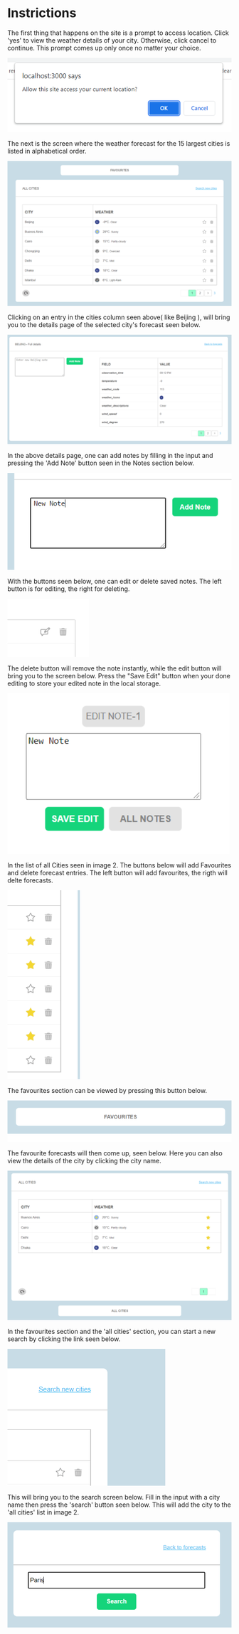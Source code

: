 # Instrictions

The first thing that happens on the site is a prompt to access location. Click 'yes' to view the weather details of your city. Otherwise, click cancel to continue. This prompt comes up only once no matter your choice. 

![image info](./src/assets/readme/Capture1.png)

The next is the screen where the weather forecast for the 15 largest cities is listed in alphabetical order.

![image info](./src/assets/readme/Capture2.PNG)

Clicking on an entry in the cities column seen above( like Beijing ), will bring you to the details page of the selected city's forecast seen below.

![image info](./src/assets/readme/Capture6.PNG)

In the above details page, one can add notes by filling in the input and pressing the 'Add Note' button seen in the Notes section below.

![image info](./src/assets/readme/Capture7.PNG)

With the buttons seen below, one can edit or delete saved notes. The left button is for editing, the right for deleting.

![image info](./src/assets/readme/Capture11.PNG)

The delete button will remove the note instantly, while the edit button will bring you to the screen below. Press the "Save Edit" button when your done editing to store your edited note in the local storage. 

![image info](./src/assets/readme/Capture12.PNG)

In the list of all Cities seen in image 2. The buttons below will add Favourites and delete forecast entries. The left button will add favourites, the rigth will delte forecasts.

![image info](./src/assets/readme/Capture5.PNG)

The favourites section can be viewed by pressing this button below.

![image info](./src/assets/readme/Capture3.png)

The favourite forecasts will then come up, seen below. Here you can also view the details of the city by clicking the city name.

![image info](./src/assets/readme/Capture4.PNG)

In the favourites section and the 'all cities' section, you can start a new search by clicking the link seen below.

![image info](./src/assets/readme/Capture9.PNG)

This will bring you to the search screen below. Fill in the input with a city name then press the 'search' button seen below. This will add the city to the 'all cities' list in image 2.

![image info](./src/assets/readme/Capture10.PNG)




